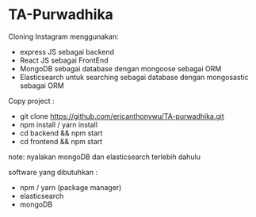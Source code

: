 # TA-Purwadhika

Cloning Instagram menggunakan:
- express JS sebagai backend
- React JS sebagai FrontEnd
- MongoDB sebagai database dengan mongoose sebagai ORM
- Elasticsearch untuk searching sebagai database dengan mongosastic sebagai ORM

Copy project :
- git clone https://github.com/ericanthonywu/TA-purwadhika.git
- npm install / yarn install
- cd backend && npm start
- cd frontend && npm start

note: nyalakan mongoDB dan elasticsearch terlebih dahulu

software yang dibutuhkan :
- npm / yarn (package manager)
- elasticsearch
- mongoDB

